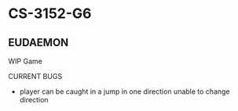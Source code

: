 # CS-3152-G6

## EUDAEMON

WIP Game

CURRENT BUGS
- player can be caught in a jump in one direction unable to change direction
